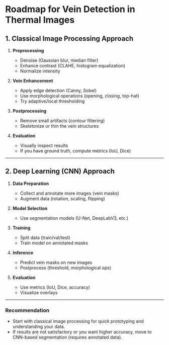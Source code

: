 # Roadmap for Vein Detection in Thermal Images

## 1. Classical Image Processing Approach

1. **Preprocessing**
   - Denoise (Gaussian blur, median filter)
   - Enhance contrast (CLAHE, histogram equalization)
   - Normalize intensity

2. **Vein Enhancement**
   - Apply edge detection (Canny, Sobel)
   - Use morphological operations (opening, closing, top-hat)
   - Try adaptive/local thresholding

3. **Postprocessing**
   - Remove small artifacts (contour filtering)
   - Skeletonize or thin the vein structures

4. **Evaluation**
   - Visually inspect results
   - If you have ground truth, compute metrics (IoU, Dice)

---

## 2. Deep Learning (CNN) Approach

1. **Data Preparation**
   - Collect and annotate more images (vein masks)
   - Augment data (rotation, scaling, flipping)

2. **Model Selection**
   - Use segmentation models (U-Net, DeepLabV3, etc.)

3. **Training**
   - Split data (train/val/test)
   - Train model on annotated masks

4. **Inference**
   - Predict vein masks on new images
   - Postprocess (threshold, morphological ops)

5. **Evaluation**
   - Use metrics (IoU, Dice, accuracy)
   - Visualize overlays

---

### Recommendation

- Start with classical image processing for quick prototyping and understanding your data.
- If results are not satisfactory or you want higher accuracy, move to CNN-based segmentation (requires annotated data).



